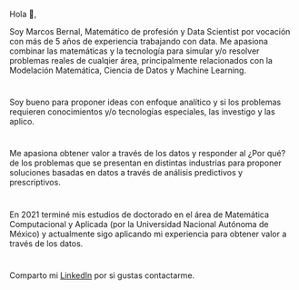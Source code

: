 Hola 👋,

Soy Marcos Bernal, Matemático de profesión y Data Scientist por vocación con más de 5 años de experiencia trabajando con data.
Me apasiona combinar las matemáticas y la tecnología para simular y/o resolver problemas reales
de cualqier área, principalmente relacionados con la Modelación Matemática, Ciencia de Datos y Machine Learning.
#
Soy bueno para proponer ideas con enfoque analítico y si los problemas requieren 
conocimientos y/o tecnologías especiales, las investigo y las aplico.
#
Me apasiona obtener valor a través de los datos y responder al ¿Por qué? de los problemas que se presentan en 
distintas industrias para proponer soluciones basadas en datos a través de análisis predictivos y prescriptivos.
#
En 2021 terminé mis estudios de doctorado en el área de Matemática Computacional y Aplicada (por la Universidad Nacional Autónoma de México) 
y actualmente sigo aplicando mi experiencia para obtener valor a través de los datos.
#
Comparto mi [LinkedIn]( https://www.linkedin.com/in/marcosbernalr/ ) por si gustas contactarme.
